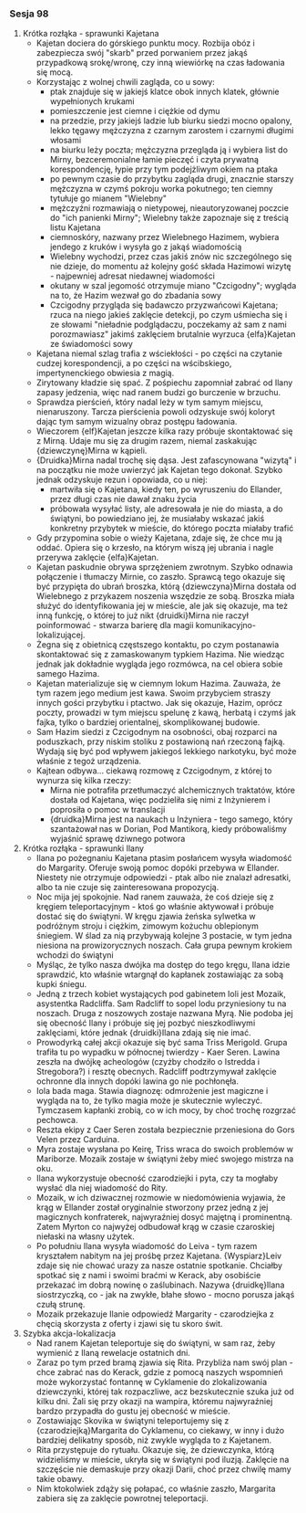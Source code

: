 ### Sesja 98
1. Krótka rozłąka - sprawunki Kajetana
	- Kajetan dociera do górskiego punktu mocy. Rozbija obóz i zabezpiecza swój "skarb" przed porwaniem przez jakąś przypadkową srokę/wronę, czy inną wiewiórkę na czas ładowania się mocą.
	- Korzystając z wolnej chwili zagląda, co u sowy:
		- ptak znajduje się w jakiejś klatce obok innych klatek, głównie wypełnionych krukami
		- pomieszczenie jest ciemne i ciężkie od dymu
		- na przedzie, przy jakiejś ladzie lub biurku siedzi mocno opalony, lekko tęgawy mężczyzna z czarnym zarostem i czarnymi długimi włosami
		- na biurku leży poczta; mężczyzna przegląda ją i wybiera list do Mirny, bezceremonialne łamie pieczęć i czyta prywatną korespondencję, łypie przy tym podejżliwym okiem na ptaka
		- po pewnym czasie do przybytku zagląda drugi, znacznie starszy mężczyzna w czymś pokroju worka pokutnego; ten ciemny tytułuje go mianem "Wielebny"
		- mężczyźni rozmawiają o nietypowej, nieautoryzowanej poczcie do "ich panienki Mirny"; Wielebny także zapoznaje się z treścią listu Kajetana
		- ciemnoskóry, nazwany przez Wielebnego Hazimem, wybiera jendego z kruków i wysyła go z jakąś wiadomością
		- Wielebny wychodzi, przez czas jakiś znów nic szczególnego się nie dzieje, do momentu aż kolejny gość składa Hazimowi wizytę - najpewniej adresat niedawnej wiadomości
		- okutany w szal jegomość otrzymuje miano "Czcigodny"; wygląda na to, że Hazim wezwał go do zbadania sowy
		- Czcigodny przygląda się badawczo przyzwańcowi Kajetana; rzuca na niego jakieś zaklęcie detekcji, po czym uśmiecha się i ze słowami "nieładnie podglądaczu, poczekamy aż sam z nami porozmawiasz" jakimś zaklęciem brutalnie wyrzuca {elfa}Kajetan ze świadomości sowy
	- Kajetana niemal szlag trafia z wściekłości - po części na czytanie cudzej korespondencji, a po części na wścibskiego, impertynenckiego obwiesia z magią.
	- Zirytowany kładzie się spać. Z pośpiechu zapomniał zabrać od Ilany zapasy jedzenia, więc nad ranem budzi go burczenie w brzuchu.
	- Sprawdza pierścień, który nadal leży w tym samym miejscu, nienaruszony. Tarcza pierścienia powoli odzyskuje swój koloryt dając tym samym wizualny obraz postępu ładowania.
	- Wieczorem {elf}Kajetan jeszcze kilka razy próbuje skontaktować się z Mirną. Udaje mu się za drugim razem, niemal zaskakując {dziewczynę}Mirna w kąpieli.
	- {Druidka}Mirna nadal trochę się dąsa. Jest zafascynowana "wizytą" i na początku nie może uwierzyć jak Kajetan tego dokonał. Szybko jednak odzyskuje rezun i opowiada, co u niej:
		- martwiła się o Kajetana, kiedy ten, po wyruszeniu do Ellander, przez długi czas nie dawał znaku życia
		- próbowała wysyłać listy, ale adresowała je nie do miasta, a do świątyni, bo powiedziano jej, że musiałaby wskazać jakiś konkretny przybytek w mieście, do którego poczta miałaby trafić
	- Gdy przypomina sobie o wieży Kajetana, zdaje się, że chce mu ją oddać. Opiera się o krzesło, na którym wiszą jej ubrania i nagle przerywa zaklęcie {elfa}Kajetan.
	- Kajetan paskudnie obrywa sprzężeniem zwrotnym. Szybko odnawia połączenie i tłumaczy Mirnie, co zaszło. Sprawcą tego okazuje się być przypięta do ubrań broszka, którą {dziewczyna}Mirna dostała od Wielebnego z przykazem noszenia wszędzie ze sobą. Broszka miała służyć do identyfikowania jej w mieście, ale jak się okazuje, ma też inną funkcję, o której to już nikt {druidki}Mirna nie raczył poinformować - stwarza barierę dla magii komunikacyjno-lokalizującej.
	- Żegna się z obietnicą częstszego kontaktu, po czym postanawia skontaktować się z zamaskowanym typkiem Hazima. Nie wiedząc jednak jak dokładnie wygląda jego rozmówca, na cel obiera sobie samego Hazima.
	- Kajetan materializuje się w ciemnym lokum Hazima. Zauważa, że tym razem jego medium jest kawa. Swoim przybyciem straszy innych gości przybytku i ptactwo. Jak się okazuje, Hazim, oprócz poczty, prowadzi w tym miejscu spelunę z kawą, herbatą i czymś jak fajka, tylko o bardziej orientalnej, skomplikowanej budowie.
	- Sam Hazim siedzi z Czcigodnym na osobności, obaj rozparci na poduszkach, przy niskim stoliku z postawioną nań rzeczoną fajką. Wydają się być pod wpływem jakiegoś lekkiego narkotyku, być może właśnie z tegoż urządzenia.
	- Kajtean odbywa... ciekawą rozmowę z Czcigodnym, z której to wynurza się kilka rzeczy:
		- Mirna nie potrafiła przetłumaczyć alchemicznych traktatów, które dostała od Kajetana, więc podzieliła się nimi z Inżynierem i poprosiła o pomoc w translacji
		- {druidka}Mirna jest na naukach u Inżyniera - tego samego, który szantażował nas w Dorian, Pod Mantikorą, kiedy próbowaliśmy wyjaśnić sprawę dziwnego potwora
2. Krótka rozłąka - sprawunki Ilany
	- Ilana po pożegnaniu Kajetana ptasim posłańcem wysyła wiadomość do Margarity. Oferuje swoją pomoc dopóki przebywa w Ellander. Niestety nie otrzymuje odpowiedzi - ptak albo nie znalazł adresatki, albo ta nie czuje się zainteresowana propozycją.
	- Noc mija jej spokojnie. Nad ranem zauważa, że coś dzieje się z kręgiem teleportacyjnym - ktoś go właśnie aktywował i próbuje dostać się do świątyni. W kręgu zjawia żeńska sylwetka w podróżnym stroju i ciężkim, zimowym kożuchu oblepionym śniegiem. W ślad za nią przybywają kolejne 3 postacie, w tym jedna niesiona na prowizorycznych noszach. Cała grupa pewnym krokiem wchodzi do świątyni
	- Myśląc, że tylko nasza dwójka ma dostęp do tego kręgu, Ilana idzie sprawdzić, kto właśnie wtargnął do kapłanek zostawiając za sobą kupki śniegu.
	- Jedną z trzech kobiet wystających pod gabinetem Ioli jest Mozaik, asystentka Radcliffa. Sam Radcliff to sopel lodu przyniesiony tu na noszach. Druga z noszowych zostaje nazwana Myrą. Nie podoba jej się obecność Ilany i próbuje się jej pozbyć nieszkodliwymi zaklęciami, które jednak {druidki}Ilana zdają się nie imać.
	- Prowodyrką całej akcji okazuje się być sama Triss Merigold. Grupa trafiła tu po wypadku w północnej twierdzy - Kaer Seren. Lawina zeszła na dwójkę acheologów (czyżby chodziło o Istredda i Stregobora?) i resztę obecnych. Radcliff podtrzymywał zaklęcie ochronne dla innych dopóki lawina go nie pochłonęła.
	- Iola bada maga. Stawia diagnozę: odmrożenie jest magiczne i wygląda na to, że tylko magia może je skutecznie wyleczyć. Tymczasem kapłanki zrobią, co w ich mocy, by choć trochę rozgrzać pechowca.
	- Reszta ekipy z Caer Seren została bezpiecznie przeniesiona do Gors Velen przez Carduina.
	- Myra zostaje wysłana po Keirę, Triss wraca do swoich problemów w Mariborze. Mozaik zostaje w świątyni żeby mieć swojego mistrza na oku.
	- Ilana wykorzystuje obecność czarodziejki i pyta, czy ta mogłaby wysłać dla niej wiadomość do Rity.
	- Mozaik, w ich dziwacznej rozmowie w niedomówienia wyjawia, że krąg w Ellander został oryginalnie stworzony przez jedną z jej magicznych konfraterek, najwyraźniej dosyć majętną i prominentną. Zatem Myrton co najwyżej odbudował krąg w czasie czaroskiej niełaski na własny użytek.
	- Po południu Ilana wysyła wiadomość do Leiva - tym razem kryształem nabitym na jej prośbę przez Kajetana. {Wyspiarz}Leiv zdaje się nie chować urazy za nasze ostatnie spotkanie. Chciałby spotkać się z nami i swoimi braćmi w Kerack, aby osobiście przekazać im dobrą nowinę o zaślubinach. Nazywa {druidkę}Ilana siostrzyczką, co - jak na zwykłe, błahe słowo - mocno porusza jakąś czułą strunę.
	- Mozaik przekazuje Ilanie odpowiedź Margarity - czarodziejka z chęcią skorzysta z oferty i zjawi się tu skoro świt.
3. Szybka akcja-lokalizacja
	- Nad ranem Kajetan teleportuje się do świątyni, w sam raz, żeby wymienić z Ilaną rewelacje ostatnich dni.
	- Zaraz po tym przed bramą zjawia się Rita. Przybliża nam swój plan - chce zabrać nas do Kerack, gdzie z pomocą naszych wspomnień może wykorzystać fontannę w Cyklamenie do zlokalizowania dziewczynki, której tak rozpaczliwe, acz bezskutecznie szuka już od kilku dni. Żali się przy okazji na wampira, któremu najwyraźniej bardzo przypadła do gustu jej obecność w mieście.
	- Zostawiając Skovika w świątyni teleportujemy się z {czarodziejką}Margarita do Cyklamenu, co ciekawy, w inny i dużo bardziej delikatny sposób, niż zwykle wygląda to z Kajetanem.
	- Rita przystępuje do rytuału. Okazuje się, że dziewczynka, którą widzieliśmy w mieście, ukryła się w świątyni pod iluzją. Zaklęcie na szczęście nie demaskuje przy okazji Darii, choć przez chwilę mamy takie obawy.
	- Nim ktokolwiek zdąży się połapać, co właśnie zaszło, Margarita zabiera się za zaklęcie powrotnej teleportacji.
